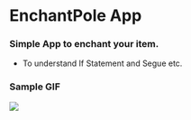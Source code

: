 # EnchantPole App
### Simple App to enchant your item.
* To understand If Statement and Segue etc.


### Sample GIF
![](EnchantPoleApp.gif)
